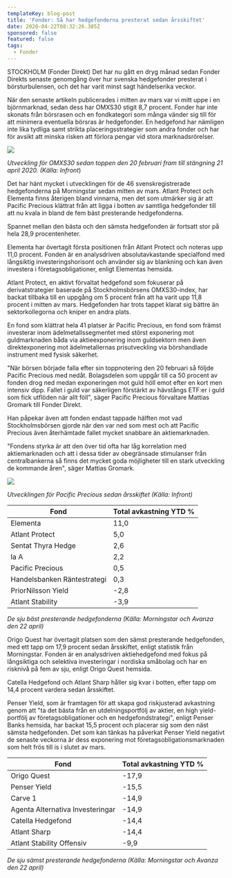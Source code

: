 ```yaml
---
templateKey: blog-post
title: 'Fonder: Så har hedgefonderna presterat sedan årsskiftet'
date: 2020-04-22T08:32:26.385Z
sponsored: false
featured: false
tags:
  - Fonder
---
```

STOCKHOLM (Fonder Direkt) Det har nu gått en dryg månad sedan Fonder Direkts senaste genomgång över hur svenska hedgefonder presterat i börsturbulensen, och det har varit minst sagt händelserika veckor.

När den senaste artikeln publicerades i mitten av mars var vi mitt uppe i en björnmarknad, sedan dess har OMXS30 stigit 8,7 procent. Fonder har inte skonats från börsrasen och en fondkategori som många vänder sig till för att minimera eventuella börsras är hedgefonder. En hedgefond har nämligen inte lika tydliga samt strikta placeringsstrategier som andra fonder och har för avsikt att minska risken att förlora pengar vid stora marknadsrörelser.

![](/img/omxs.png)

*Utveckling för OMXS30 sedan toppen den 20 februari fram till stängning 21 april 2020. (Källa: Infront*)

Det har hänt mycket i utvecklingen för de 46 svenskregistrerade hedgefonderna på Morningstar sedan mitten av mars. Atlant Protect och Elementa finns återigen bland vinnarna, men det som utmärker sig är att Pacific Precious klättrat från att ligga i botten av samtliga hedgefonder till att nu kvala in bland de fem bäst presterande hedgefonderna.

Spannet mellan den bästa och den sämsta hedgefonden är fortsatt stor på hela 28,9 procentenheter.

Elementa har övertagit första positionen från Atlant Protect och noteras upp 11,0 procent. Fonden är en analysdriven absolutavkastande specialfond med långsiktig investeringshorisont och använder sig av blankning och kan även investera i företagsobligationer, enligt Elementas hemsida.

Atlant Protect, en aktivt förvaltat hedgefond som fokuserar på derivatstrategier baserade på Stockholmsbörsens OMXS30-index, har backat tillbaka till en uppgång om 5 procent från att ha varit upp 11,8 procent i mitten av mars. Hedgefonden har trots tappet klarat sig bättre än sektorkollegorna och kniper en andra plats.

En fond som klättrat hela 41 platser är Pacific Precious, en fond som främst investerar inom ädelmetallssegmentet med störst exponering mot guldmarknaden båda via aktieexponering inom guldsektorn men även direktexponering mot ädelmetallernas prisutveckling via börshandlade instrument med fysisk säkerhet.

"När börsen började falla efter sin toppnotering den 20 februari så följde Pacific Precious med nedåt. Bolagsdelen som uppgår till ca 50 procent av fonden drog ned medan exponeringen mot guld höll emot efter en kort men intensiv dipp. Fallet i guld var säkerligen förstärkt av hävstångs ETF:er i guld som fick utflöden när allt föll", säger Pacific Precious förvaltare Mattias Gromark till Fonder Direkt.

Han påpekar även att fonden endast tappade hälften mot vad Stockholmsbörsen gjorde när den var ned som mest och att Pacific Precious även återhämtade fallet mycket snabbare än aktiemarknaden.

"Fondens styrka är att den över tid ofta har låg korrelation med aktiemarknaden och att i dessa tider av obegränsade stimulanser från centralbankerna så finns det mycket goda möjligheter till en stark utveckling de kommande åren", säger Mattias Gromark.

![](/img/pacific.png)

*Utvecklingen för Pacific Precious sedan årsskiftet (Källa: Infront)*

<!--StartFragment-->

| **Fond**                    | **Total avkastning YTD %** |
| --------------------------- | -------------------------- |
| Elementa                    | 11,0                       |
| Atlant Protect              | 5,0                        |
| Sentat Thyra Hedge          | 2,6                        |
| Ia A                        | 2,2                        |
| Pacific Precious            | 0,5                        |
| Handelsbanken Räntestrategi | 0,3                        |
| PriorNilsson Yield          | \-2,8                      |
| Atlant Stability            | \-3,9                      |

<!--EndFragment-->
*De sju bäst presterande hedgefonderna (Källa: Morningstar och Avanza den 22 april)*

Origo Quest har övertagit platsen som den sämst presterande hedgefonden, med ett tapp om 17,9 procent sedan årsskiftet, enligt statistik från Morningstar. Fonden är en analysdriven aktiehedgefond med fokus på långsiktiga och selektiva investeringar i nordiska småbolag och har en risknivå på fem av sju, enligt Origo Quest hemsida.

Catella Hedgefond och Atlant Sharp håller sig kvar i botten, efter tapp om 14,4 procent vardera sedan årsskiftet.

Penser Yield, som är framtagen för att skapa god riskjusterad avkastning genom att "ta det bästa från en utdelningsportfölj av aktier, en high yield-portfölj av företagsobligationer och en hedgefondstrategi", enligt Penser Banks hemsida, har backat 15,5 procent och placerar sig som den näst sämsta hedgefonden. Det som kan tänkas ha påverkat Penser Yield negativt de senaste veckorna är dess exponering mot företagsobligationsmarknaden som helt frös till is i slutet av mars.

<!--StartFragment-->

| **Fond**                         | **Total avkastning YTD %** |
| -------------------------------- | -------------------------- |
| Origo Quest                      | \-17,9                     |
| Penser Yield                     | \-15,5                     |
| Carve 1                          | \-14,9                     |
| Agenta Alternativa Investeringar | \-14,9                     |
| Catella Hedgefond                | \-14,4                     |
| Atlant Sharp                     | \-14,4                     |
| Atlant Stability Offensiv        | \-9,9                      |

<!--EndFragment-->
*De sju sämst presterande hedgefonderna (Källa: Morningstar och Avanza den 22 april)*